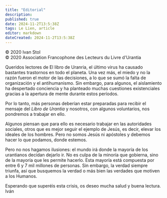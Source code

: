 ```yaml
---
title: "Editorial"
description: 
published: true
date: 2024-11-2T13:5:38Z
tags: Le Lien, article
editor: markdown
dateCreated: 2024-11-2T13:5:38Z
---
```


<p class="v-card tema v-sheet--gris claro aclarar-3 px-2">© 2020 Ivan Stol<br>© 2020 Association Francophone des Lecteurs du Livre d'Urantia</p>


Queridos lectores de El libro de Uranria, el último virus ha causado bastantes trastornos en todo el planeta. Una vez más, el miedo y no la razón fueron el motor de las decisiones, a lo que se sumó la falta de organización y el antihumanismo. Sin embargo, para algunos, el aislamiento ha despertado conciencia y ha planteado muchas cuestiones existenciales gracias a la apertura de mente durante estos períodos.

Por lo tanto, más personas deberían estar preparadas para recibir el mensaje del _Libro de Urantia_ y nosotros, con algunos voluntarios, nos pondremos a trabajar en ello.

Algunos piensan que para ello es necesario trabajar en las autoridades sociales, otros que es mejor seguir el ejemplo de Jesús, es decir, elevar los ideales de los hombres. Pero no somos Jesús ni apóstoles y debemos hacer lo que podamos, donde estemos.

Pero no nos hagamos ilusiones: el mundo irá donde la mayoría de los urantianos decidan dejarlo ir. No es culpa de la minoría que gobierna, sino de la mayoría que les permite hacerlo. Esta mayoría está compuesta por entre 6 y 7 mil millones de personas. Sin embargo, la verdad siempre triunfa, así que busquemos la verdad o más bien las verdades que motiven a los Humanos.

Esperando que superéis esta crisis, os deseo mucha salud y buena lectura. Iván

